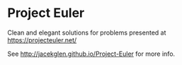 # Project Euler
Clean and elegant solutions for problems presented at https://projecteuler.net/

See http://jacekglen.github.io/Project-Euler for more info.